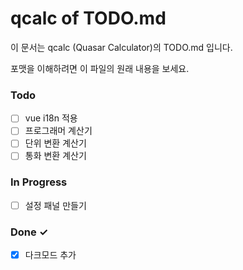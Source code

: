 # qcalc of TODO.md

이 문서는 qcalc (Quasar Calculator)의 TODO.md 입니다.

포맷을 이해하려면 이 파일의 원래 내용을 보세요.

### Todo

- [ ] vue i18n 적용
- [ ] 프로그래머 계산기
- [ ] 단위 변환 계산기
- [ ] 통화 변환 계산기

### In Progress

- [ ] 설정 패널 만들기

### Done ✓

- [x] 다크모드 추가
